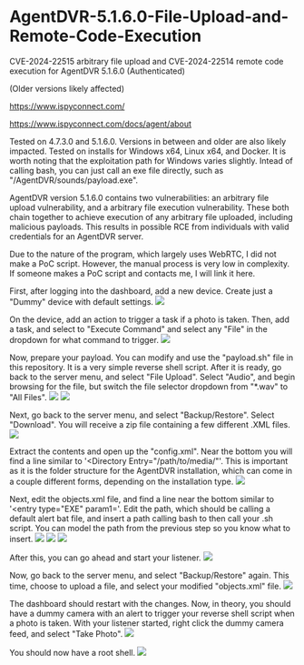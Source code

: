 # AgentDVR-5.1.6.0-File-Upload-and-Remote-Code-Execution

CVE-2024-22515 arbitrary file upload and CVE-2024-22514 remote code execution for AgentDVR 5.1.6.0 (Authenticated)

(Older versions likely affected)

https://www.ispyconnect.com/

https://www.ispyconnect.com/docs/agent/about

Tested on 4.7.3.0 and 5.1.6.0. Versions in between and older are also likely impacted. Tested on installs for Windows x64, Linux x64, and Docker. It is worth noting that the exploitation path for Windows varies slightly. Intead of calling bash, you can just call an exe file directly, such as "/AgentDVR/sounds/payload.exe".

AgentDVR version 5.1.6.0 contains two vulnerabilities: an arbitrary file upload vulnerability, and a arbitrary file execution vulnerability. These both chain together to achieve execution of any arbitrary file uploaded, including malicious payloads. This results in possible RCE from individuals with valid credentials for an AgentDVR server.

Due to the nature of the program, which largely uses WebRTC, I did not make a PoC script. However, the manual process is very low in complexity. If someone makes a PoC script and contacts me, I will link it here.


First, after logging into the dashboard, add a new device. Create just a "Dummy" device with default settings.
![](pics/create_dummy.png)


On the device, add an action to trigger a task if a photo is taken. Then, add a task, and select to "Execute Command" and select any "File" in the dropdown for what command to trigger.
![](pics/add_command.png)


Now, prepare your payload. You can modify and use the "payload.sh" file in this repository. It is a very simple reverse shell script.
After it is ready, go back to the server menu, and select "File Upload". Select "Audio", and begin browsing for the file, but switch the file selector dropdown from "*.wav" to "All Files".
![](pics/upload_payload.png)
![](pics/upload_audio.png)


Next, go back to the server menu, and select "Backup/Restore". Select "Download". You will receive a zip file containing a few different .XML files.
![](pics/download_backup.png)


Extract the contents and open up the "config.xml". Near the bottom you will find a line similar to '<Directory Entry="/path/to/media/"'. This is important as it is the folder structure for the AgentDVR installation, which can come in a couple different forms, depending on the installation type.
![](pics/find_path.png)


Next, edit the objects.xml file, and find a line near the bottom similar to '<entry type="EXE" param1='. Edit the path, which should be calling a default alert bat file, and insert a path calling bash to then call your .sh script. You can model the path from the previous step so you know what to insert.
![](pics/edit_objects.png)
![](pics/edit_path.png)
![](pics/path_payload.png)


After this, you can go ahead and start your listener.
![](pics/start_listener.png)


Now, go back to the server menu, and select "Backup/Restore" again. This time, choose to upload a file, and select your modified "objects.xml" file.
![](pics/upload_objects.png)


The dashboard should restart with the changes. Now, in theory, you should have a dummy camera with an alert to trigger your reverse shell script when a photo is taken. With your listener started, right click the dummy camera feed, and select "Take Photo".
![](pics/take_photo.png)


You should now have a root shell.
![](pics/root.png)
